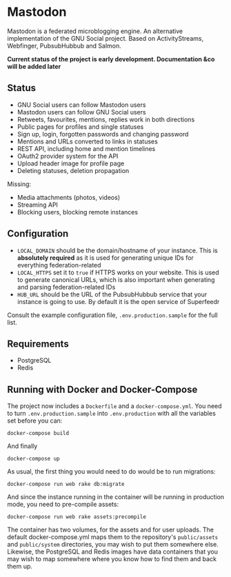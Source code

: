 Mastodon
========

Mastodon is a federated microblogging engine. An alternative implementation of the GNU Social project. Based on ActivityStreams, Webfinger, PubsubHubbub and Salmon.

**Current status of the project is early development. Documentation &co will be added later**

## Status

- GNU Social users can follow Mastodon users
- Mastodon users can follow GNU Social users
- Retweets, favourites, mentions, replies work in both directions
- Public pages for profiles and single statuses
- Sign up, login, forgotten passwords and changing password
- Mentions and URLs converted to links in statuses
- REST API, including home and mention timelines
- OAuth2 provider system for the API
- Upload header image for profile page
- Deleting statuses, deletion propagation

Missing:

- Media attachments (photos, videos)
- Streaming API
- Blocking users, blocking remote instances

## Configuration

- `LOCAL_DOMAIN` should be the domain/hostname of your instance. This is **absolutely required** as it is used for generating unique IDs for everything federation-related
- `LOCAL_HTTPS` set it to `true` if HTTPS works on your website. This is used to generate canonical URLs, which is also important when generating and parsing federation-related IDs
- `HUB_URL` should be the URL of the PubsubHubbub service that your instance is going to use. By default it is the open service of Superfeedr

Consult the example configuration file, `.env.production.sample` for the full list.

## Requirements

- PostgreSQL
- Redis

## Running with Docker and Docker-Compose

The project now includes a `Dockerfile` and a `docker-compose.yml`. You need to turn `.env.production.sample` into `.env.production` with all the variables set before you can:

    docker-compose build

And finally

    docker-compose up

As usual, the first thing you would need to do would be to run migrations:

    docker-compose run web rake db:migrate

And since the instance running in the container will be running in production mode, you need to pre-compile assets:

    docker-compose run web rake assets:precompile

The container has two volumes, for the assets and for user uploads. The default docker-compose.yml maps them to the repository's `public/assets` and `public/system` directories, you may wish to put them somewhere else. Likewise, the PostgreSQL and Redis images have data containers that you may wish to map somewhere where you know how to find them and back them up.
